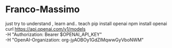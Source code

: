 # Franco-Massimo
just try to understand , learn and.. teach
pip install openai
npm install openai
curl https://api.openai.com/v1/models \
  -H "Authorization: Bearer $OPENAI_API_KEY" \
  -H "OpenAI-Organization: org-jyAOBOy1GdZlMqwwGyVboNWM"
  
